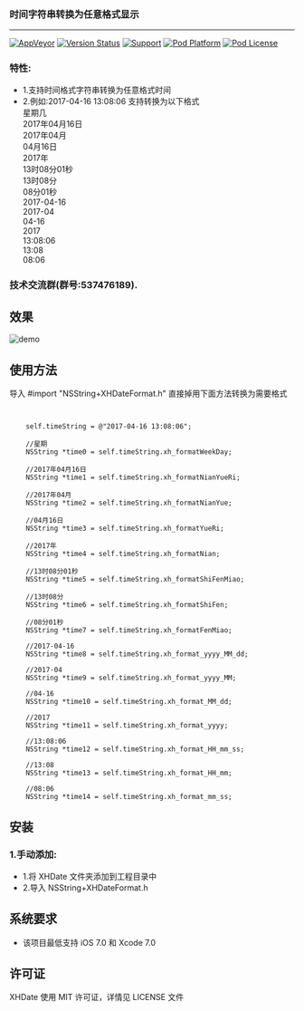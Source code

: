 
### 时间字符串转换为任意格式显示
_____________________________

[![AppVeyor](https://img.shields.io/appveyor/ci/gruntjs/grunt.svg?maxAge=2592000)](https://github.com/CoderZhuXH/XHDate)
[![Version Status](https://img.shields.io/cocoapods/v/XHDate.svg?style=flat)](http://cocoadocs.org/docsets/XHDate)
[![Support](https://img.shields.io/badge/support-iOS%207%2B-brightgreen.svg)](https://github.com/CoderZhuXH/XHDate)
[![Pod Platform](https://img.shields.io/cocoapods/p/XHDate.svg?style=flat)](http://cocoadocs.org/docsets/XHDate/)
[![Pod License](https://img.shields.io/cocoapods/l/XHDate.svg?style=flat)](https://github.com/CoderZhuXH/XHDate/blob/master/LICENSE)

### 特性:

*   1.支持时间格式字符串转换为任意格式时间
*   2.例如:2017-04-16 13:08:06 支持转换为以下格式<br>
    星期几<br>
    2017年04月16日<br>
    2017年04月<br>
    04月16日<br>
    2017年<br>
    13时08分01秒<br>
    13时08分<br>
    08分01秒<br>
    2017-04-16<br>
    2017-04<br>
    04-16<br>
    2017<br>
    13:08:06<br>
    13:08<br>
    08:06<br>

### 技术交流群(群号:537476189).

## 效果

![demo](https://github.com/CoderZhuXH/XHDateExample/blob/master/Demo.png)

## 使用方法

导入 #import "NSString+XHDateFormat.h" 直接掉用下面方法转换为需要格式

```objc


    self.timeString = @"2017-04-16 13:08:06";
    
    //星期
    NSString *time0 = self.timeString.xh_formatWeekDay;
    
    //2017年04月16日
    NSString *time1 = self.timeString.xh_formatNianYueRi;
    
    //2017年04月
    NSString *time2 = self.timeString.xh_formatNianYue;
    
    //04月16日
    NSString *time3 = self.timeString.xh_formatYueRi;
    
    //2017年
    NSString *time4 = self.timeString.xh_formatNian;

    //13时08分01秒
    NSString *time5 = self.timeString.xh_formatShiFenMiao;
    
    //13时08分
    NSString *time6 = self.timeString.xh_formatShiFen;
    
    //08分01秒
    NSString *time7 = self.timeString.xh_formatFenMiao;
    
    //2017-04-16
    NSString *time8 = self.timeString.xh_format_yyyy_MM_dd;
    
    //2017-04
    NSString *time9 = self.timeString.xh_format_yyyy_MM;
    
    //04-16
    NSString *time10 = self.timeString.xh_format_MM_dd;
    
    //2017
    NSString *time11 = self.timeString.xh_format_yyyy;
    
    //13:08:06
    NSString *time12 = self.timeString.xh_format_HH_mm_ss;
    
    //13:08
    NSString *time13 = self.timeString.xh_format_HH_mm;
    
    //08:06
    NSString *time14 = self.timeString.xh_format_mm_ss;

```

##  安装
### 1.手动添加:<br>
*   1.将 XHDate 文件夹添加到工程目录中<br>
*   2.导入 NSString+XHDateFormat.h


##  系统要求
*   该项目最低支持 iOS 7.0 和 Xcode 7.0

##  许可证
XHDate 使用 MIT 许可证，详情见 LICENSE 文件

